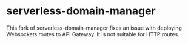 # serverless-domain-manager
This fork of serverless-domain-manager fixes an issue with deploying Websockets routes to API Gateway. It is not suitable for HTTP routes.
